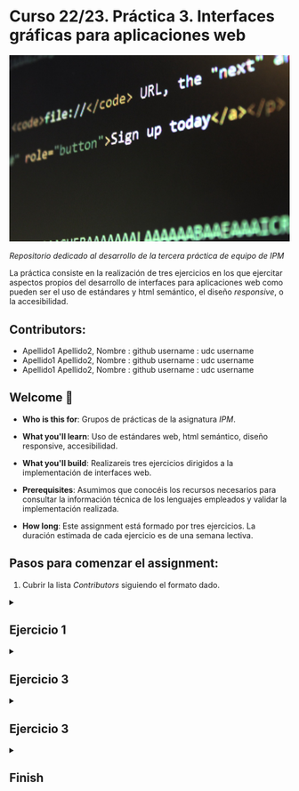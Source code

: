 # Curso 22/23. Práctica 3. Interfaces gráficas para aplicaciones web

![Image of the assigment](pexels-pixabay-270408.jpg)

_Repositorio dedicado al desarrollo de la tercera práctica de equipo
de IPM_

La práctica consiste en la realización de tres ejercicios en los que
ejercitar aspectos propios del desarrollo de interfaces para
aplicaciones web como pueden ser el uso de estándares y html
semántico, el diseño _responsive_, o la accesibilidad.


## Contributors:

- Apellido1 Apellido2, Nombre : github username : udc username
- Apellido1 Apellido2, Nombre : github username : udc username
- Apellido1 Apellido2, Nombre : github username : udc username


## Welcome :wave:

- **Who is this for**: Grupos de prácticas de la asignatura _IPM_.

- **What you'll learn**: Uso de estándares web, html semántico, diseño
  responsive, accesibilidad.

- **What you'll build**: Realizareis tres ejercicios dirigidos a la
  implementación de interfaces web.

- **Prerequisites**: Asumimos que conocéis los recursos necesarios
  para consultar la información técnica de los lenguajes empleados y
  validar la implementación realizada.

- **How long**: Este assignment está formado por tres ejercicios. La
  duración estimada de cada ejercicio es de una semana lectiva.


## Pasos para comenzar el assignment:

1. Cubrir la lista _Contributors_ siguiendo el formato dado.


<details id=1>
<summary><h2>Ejercicio 1</h2></summary>

### :wrench: Este ejercicio tiene las siguientes partes:

  1. Crear un documento html5 utilizando html semántico. El documento
     tiene que contener los siguientes componentes:
  
  	  - Una cabecera de documento. La cabecera contiene un texto
        corto.
	  
      - Un contenido principal con dos partes:
      
        - La primera parte contiene un párrafo de texto seguido de una
          lista no ordenada. Los items de la lista contienen una
          imagen y un texto.
          
        - La segunda parte contiene un formulario con los siguientes
          campos de entrada: un campo de texto genérico, una fecha, un
          número entre 1 y 10 y una selección de tres opciones. El
          formulario también tendrá un botón tipo _submit_
          
      - Un pie de página. El contenido del pie de página queda a
        vuestro criterio.

     > :warning: Asegúrate de que el documento sigue el estándar y la 
     > herramienta de validación no informa de ningún error.
     
     > :warning: Asegúrate de seguir el principio de html semántico.
     
     > :warning: Asegúrate de que la experiencia de usuaria es la mejor
     > posible a la hora de cubrir el formulario. Pon especial
     > atención a las usuarias de navegadores de dispositivos móviles.
     
     
  2. Enlazar el documento con una hoja de estilos css3. El css debe
     establecer las propiedades de color, fuentes, bordes, margenes,
     ... El css no debe establecer ninguna propiedad relacionada con
     el _layout_ de la página, i.e. no debe alterar la posición de los
     elementos del documento.
     
     No elijas tú los valores de las propiedades. Usa los valores
     definidos en algunos de los _tokens de diseño_ que puedes
     encontrar en el siguiente repositorio:
     [https://github.com/sturobson/Awesome-Design-Tokens](https://github.com/sturobson/Awesome-Design-Tokens)
  
     > :warning: Asegúrate de que la hoja de estilos sigue el estándar
     > y la herramienta de validación no informa de ningún error.
  

  > **Note** Si necesitas un servidor web básico, sin necesidad de
  > instalar ningún software adicional, puedes usar el que está
  > incorporado en la librería estándar de python: `python3 -m
  > http.server`
  
  
### :books: Objetivos de aprendizaje:

  - Uso de estándares, html semántico.
  
</details>


<details id=2>
<summary><h2>Ejercicio 3</h2></summary>

### :wrench: Este ejercicio tiene las siguientes partes:

  1. Extiende el documento del ejercicio anterior para validar los
     datos del formulario e informar a la usuaria de posibles errores.
	 Considera que son obligatorios todos los campos excepto la fecha.
     
     Realiza este paso cumpliendo con los criterios de accesibilidad
     del W3C.
     
  2. Extiende el documento del ejercicio anterior para añadir la
     siguiente funcionalidad: al activar el _submit_ del formulario,
     se añade un nuevo ítem al final de la lista. Dicho ítem se
     construye teniendo en cuenta que la imagen se corresponde con la
     opción seleccionada de las tres posibles, y el texto incluye los
     datos del resto de campos.

     Realiza este paso cumpliendo con los criterios de accesibilidad
     del W3C.


  En este ejercicio necesitarás añadir código javascript. Elige una
  versión del lenguaje y añade un comentario con esa
  información. Asegúrate que los principales navegadores soporta esa
  versión de javascript desde hace al menos dos años.
  
  > :warning: No olvides que los criterios de accesibilidad afectan
  > tanto al contenido estático del documento, como al dinámico.

  > :warning: Asegúrate de que el código javascript no accede al DOM
  > antes de que el navegador lo haya hecho disponible.

  > :warning: Asegúrate de seguir los estándares y que las
  > herramientas de validación no informan de ningún error.

  
### :books: Objetivos de aprendizaje:

  - Accesibilidad.
  
  - Uso del DOM.
  
  - Cross-browser.
  
</details>



<details id=3>
<summary><h2>Ejercicio 3</h2></summary>

### :wrench: Este ejercicio tiene las siguientes partes:

  1. Comprueba que el diseño de la página web es correcto cuando la
     usuaria accede con el navegador de un teléfono móvil, tanto en
     vertical como horizontal. Si no es el caso, cambia el css para
     modificar tamaños, margenes, etc. No cambies la posición de los
     elementos del documento.

  2. Considera dos configuraciones de navegadores más: en tablet, y en
     escritorio. Modifica el css para que el tamaño y posición de los
     elementos del documento se adapten a un diseño más adecuado para
     cada configuración.
	 
	 Algunos ejemplos para lograr los distintos diseños:
	 
	 - variar el _layout_ de los elementos del formulario: vertical,
       columnas, etiqueta encima del campo, etiqueta al lateral del
       campo, ...
	 
	 - variar el _layout_ del contenido principal, lista y formulario:
       vertical, dos columnas, ...
	   
     - convertir el formulario en un diálogo
	 
	 - ...
	 
  Según sea necesario en cada parte, emplea las técnicas de diseño
  fluido y responsive. Busca información estadística actualizada para
  determinar los puntos de ruptura de tablet y escritorio.
  
  > :warning: Usa las partes de los estándares que están soportadas
  > por los principales navegadores desde el comienzo del curso.

  > :warning: Asegúrate de seguir los estándares y que las
  > herramientas de validación no informan de ningún error.
  
  
### :books: Objetivos de aprendizaje:

  - Diseño fluido.
  
  - Mobile-first.
  
  - Responsive design.

</details>


<details id=X>
<summary><h2>Finish</h2></summary>

_Congratulations friend, you've completed this assignment!_

Una vez terminada la práctica no olvidéis revisar el contenido del
repositorio en Github y comprobar su correcto funcionamiento antes de
realizar la defensa.

</details>

